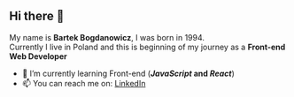 ## Hi there 👋

My name is **Bartek Bogdanowicz**, I was born in 1994.  
Currently I live in Poland and this is beginning of my journey as a **Front-end Web Developer**

- 🌱 I’m currently learning Front-end (**_JavaScript_ and _React_**) 
- 📫 You can reach me on: [LinkedIn](https://www.linkedin.com/in/bartosz-bogdanowicz-0540732a1/)
<!--

- 🔭 I’m currently working on ...
- 🌱 I’m currently learning ...
- 👯 I’m looking to collaborate on ...
- 🤔 I’m looking for help with ...
- 💬 Ask me about ...
- 📫 How to reach me: ...
- 😄 Pronouns: ...
- ⚡ Fun fact: ...
-->
